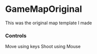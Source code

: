 # GameMapOriginal
This was the original map template I made 

### Controls 
Move using keys 
Shoot using Mouse

